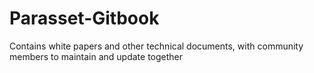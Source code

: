 # Parasset-Gitbook
Contains white papers and other technical documents, with community members to maintain and update together
